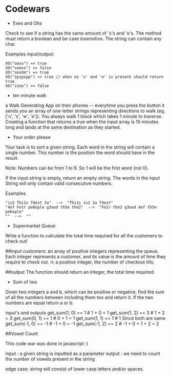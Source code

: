 # Codewars


- Exes and Ohs

Check to see if a string has the same amount of 'x's and 'o's. The method must return a boolean and be case insensitive. The string can contain any char.

Examples input/output:

```
XO("ooxx") => true
XO("xooxx") => false
XO("ooxXm") => true
XO("zpzpzpp") => true // when no 'x' and 'o' is present should return true
XO("zzoo") => false
```
- ten minute walk

a Walk Generating App on their phones -- everytime you press the button it sends you an array of one-letter strings representing directions to walk (eg. ['n', 's', 'w', 'e']). You always walk 1 block which takes 1 minute to traverse. 
Creating a function that returns a true when the input array is 10 minutes long and lands at the same destination as they started. 

- Your order please 

Your task is to sort a given string. Each word in the string will contain a single number. This number is the position the word should have in the result.

Note: Numbers can be from 1 to 9. So 1 will be the first word (not 0).

If the input string is empty, return an empty string. The words in the input String will only contain valid consecutive numbers.

Examples

```
"is2 Thi1s T4est 3a"  -->  "Thi1s is2 3a T4est"
"4of Fo1r pe6ople g3ood th5e the2"  -->  "Fo1r the2 g3ood 4of th5e pe6ople"
""  -->  ""
```

- Supermarket Queue

Write a function to calculate the total time required for all the customers to check out!

##input
customers: an array of positive integers representing the queue. Each integer represents a customer, and its value is the amount of time they require to check out.
n: a positive integer, the number of checkout tills.

##output
The function should return an integer, the total time required.

- Sum of two

Given two integers a and b, which can be positive or negative, find the sum of all the numbers between including them too and return it. If the two numbers are equal return a or b.

input's and outputs
get_sum(1, 0) == 1   # 1 + 0 = 1
get_sum(1, 2) == 3   # 1 + 2 = 3
get_sum(0, 1) == 1   # 0 + 1 = 1
get_sum(1, 1) == 1   # 1 Since both are same
get_sum(-1, 0) == -1 # -1 + 0 = -1
get_sum(-1, 2) == 2  # -1 + 0 + 1 + 2 = 2


##Vowel Count

This code war was done in javascript :) 

input : a given string is inputted as a parameter 
output : we need to count the number of vowels present in the string

edge case: string will consist of lower case letters and/or spaces. 

